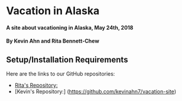 # Vacation in Alaska

#### A site about vacationing in Alaska, May 24th, 2018

#### By Kevin Ahn and Rita Bennett-Chew

## Setup/Installation Requirements
Here are the links to our GitHub repositories:  
* [Rita's Repository:](https://github.com/ritabc/vacation-site)   
* [Kevin's Repository:] (https://github.com/kevinahn7/vacation-site)  
